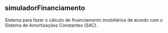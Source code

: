 ## simuladorFinanciamento
Sistema para fazer o cálculo de financiamento imobiliários de acordo com o Sistema de Amortizações Constantes (SAC).
